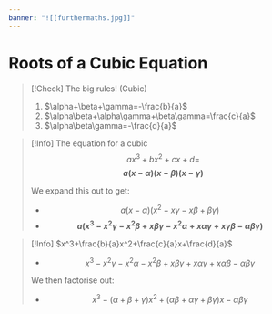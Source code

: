 ```yaml
---
banner: "![[furthermaths.jpg]]"
---
```

# Roots of a Cubic Equation

> [!Check] The big rules! (Cubic)
> 1. $\alpha+\beta+\gamma=-\frac{b}{a}$
> 2. $\alpha\beta+\alpha\gamma+\beta\gamma=\frac{c}{a}$
> 3. $\alpha\beta\gamma=-\frac{d}{a}$


> [!Info] The equation for a cubic
> $$ax^3+bx^2+cx+d=$$**$$a(x-\alpha)(x-\beta)(x-\gamma)$$**
> 
> We expand this out to get:
> - $$a(x-\alpha)(x^2-x\gamma-x\beta+\beta\gamma)$$
> - **$$a(x^3-x^2\gamma-x^2\beta+x\beta\gamma-x^2\alpha+x\alpha\gamma+x\gamma\beta-\alpha\beta\gamma)$$**

> [!Info] $x^3+\frac{b}{a}x^2+\frac{c}{a}x+\frac{d}{a}$
> - $$x^3-x^2\gamma-x^2\alpha-x^2\beta+x\beta\gamma+x\alpha\gamma+x\alpha\beta-\alpha\beta\gamma$$
> 
> We then factorise out:
> - $$x^3-(\alpha+\beta+\gamma)x^2+(\alpha\beta+\alpha\gamma+\beta\gamma)x-\alpha\beta\gamma$$
